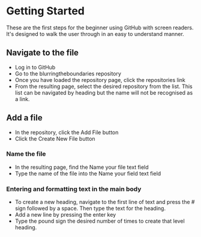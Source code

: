 # Getting Started
These are the first steps for the beginner using GitHub with screen readers.
It's designed to walk the user through in an easy to understand manner.

## Navigate to the file
- Log in to GitHub
- Go to the blurringtheboundaries repository
- Once you have loaded the repository page, click the repositories link
- From the resulting page, select the desired repository from the list.  This list can be navigated by heading but the name will not be recognised as a link.
## Add a file
- In the repository, click the Add File button
- Click the Create New File button
### Name the file
- In the resulting page, find the Name your file text field
- Type the name of the file into the Name your field text field 
### Entering and formatting text in the main body 
- To create a new heading, navigate to the first line of text and press the # sign followed by a space. Then type the text for the heading.
- Add a new line by pressing the enter key
- Type the pound sign the desired number of times to create that level heading.
